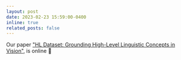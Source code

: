 ```yaml
---
layout: post
date: 2023-02-23 15:59:00-0400
inline: true
related_posts: false
---
```


Our paper <a href="https://arxiv.org/pdf/2302.12189.pdf"> "HL Dataset: Grounding High-Level Linguistic Concepts in Vision"</a>, is online 🎉